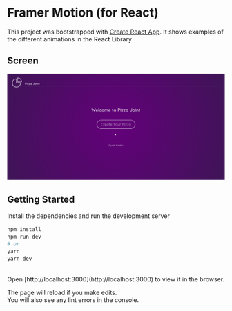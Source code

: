# Framer Motion (for React) 

This project was bootstrapped with [Create React App](https://github.com/facebook/create-react-app). It shows examples of the different animations in the React Library

## Screen

![screen](./public/screen.png)


## Getting Started

Install the dependencies and run the development server

```bash
npm install
npm run dev
# or
yarn
yarn dev
```
<br />
Open [http://localhost:3000](http://localhost:3000) to view it in the browser.

The page will reload if you make edits.<br />
You will also see any lint errors in the console.
 
